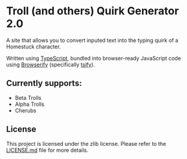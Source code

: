# Troll (and others) Quirk Generator 2.0

A site that allows you to convert inputed text into the typing quirk of a Homestuck character.

Written using [TypeScript][ts], bundled into browser-ready JavaScript code using [Browserify][browserify] (specifically [tsify]).

## Currently supports:
* Beta Trolls
* Alpha Trolls
* Cherubs

## License
This project is licensed under the zlib license. Please refer to the [LICENSE.md](LICENSE.md) file for more details.

[ts]: https://www.typescriptlang.org
[browserify]: http://browserify.org
[tsify]: https://www.npmjs.com/package/tsify